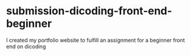 # submission-dicoding-front-end-beginner
I created my portfolio website to fulfill an assignment for a beginner front end on dicoding
